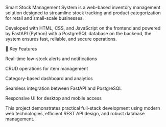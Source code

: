 Smart Stock Management System is a web-based inventory management solution designed to streamline stock tracking and product categorization for retail and small-scale businesses.

Developed with HTML, CSS, and JavaScript on the frontend and powered by FastAPI (Python) with a PostgreSQL database on the backend, the system ensures fast, reliable, and secure operations.

🔹 Key Features

Real-time low-stock alerts and notifications

CRUD operations for item management

Category-based dashboard and analytics

Seamless integration between FastAPI and PostgreSQL

Responsive UI for desktop and mobile access

This project demonstrates practical full-stack development using modern web technologies, efficient REST API design, and robust database management.
